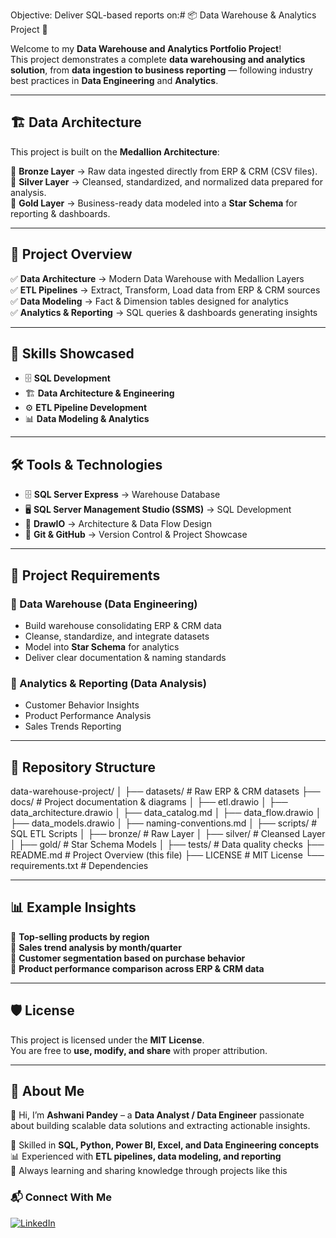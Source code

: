 Objective: Deliver SQL-based reports on:# 📦 Data Warehouse & Analytics Project 🚀

Welcome to my **Data Warehouse and Analytics Portfolio Project**!  
This project demonstrates a complete **data warehousing and analytics solution**, from **data ingestion to business reporting** — following industry best practices in **Data Engineering** and **Analytics**.  

---

## 🏗️ Data Architecture

This project is built on the **Medallion Architecture**:

🔹 **Bronze Layer** → Raw data ingested directly from ERP & CRM (CSV files).  
🔹 **Silver Layer** → Cleansed, standardized, and normalized data prepared for analysis.  
🔹 **Gold Layer** → Business-ready data modeled into a **Star Schema** for reporting & dashboards.  

---

## 📖 Project Overview

✅ **Data Architecture** → Modern Data Warehouse with Medallion Layers  
✅ **ETL Pipelines** → Extract, Transform, Load data from ERP & CRM sources  
✅ **Data Modeling** → Fact & Dimension tables designed for analytics  
✅ **Analytics & Reporting** → SQL queries & dashboards generating insights  

---

## 🎯 Skills Showcased

- 🗄️ **SQL Development**  
- 🏗️ **Data Architecture & Engineering**  
- ⚙️ **ETL Pipeline Development**  
- 📊 **Data Modeling & Analytics**  

---

## 🛠️ Tools & Technologies

- 🗄️ **SQL Server Express** → Warehouse Database  
- 🖥️ **SQL Server Management Studio (SSMS)** → SQL Development  
- 📝 **DrawIO** → Architecture & Data Flow Design  
- 🔧 **Git & GitHub** → Version Control & Project Showcase  

---

## 🚀 Project Requirements

### 🔹 Data Warehouse (Data Engineering)
- Build warehouse consolidating ERP & CRM data  
- Cleanse, standardize, and integrate datasets  
- Model into **Star Schema** for analytics  
- Deliver clear documentation & naming standards  

### 🔹 Analytics & Reporting (Data Analysis)
- Customer Behavior Insights  
- Product Performance Analysis  
- Sales Trends Reporting  

---

## 📂 Repository Structure

data-warehouse-project/
│
├── datasets/ # Raw ERP & CRM datasets
├── docs/ # Project documentation & diagrams
│ ├── etl.drawio
│ ├── data_architecture.drawio
│ ├── data_catalog.md
│ ├── data_flow.drawio
│ ├── data_models.drawio
│ ├── naming-conventions.md
│
├── scripts/ # SQL ETL Scripts
│ ├── bronze/ # Raw Layer
│ ├── silver/ # Cleansed Layer
│ ├── gold/ # Star Schema Models
│
├── tests/ # Data quality checks
├── README.md # Project Overview (this file)
├── LICENSE # MIT License
└── requirements.txt # Dependencies




---

## 📊 Example Insights

📌 **Top-selling products by region**  
📌 **Sales trend analysis by month/quarter**  
📌 **Customer segmentation based on purchase behavior**  
📌 **Product performance comparison across ERP & CRM data**  

---

## 🛡️ License

This project is licensed under the **MIT License**.  
You are free to **use, modify, and share** with proper attribution.  

---

## 🌟 About Me  

👋 Hi, I’m **Ashwani Pandey** – a **Data Analyst / Data Engineer** passionate about building scalable data solutions and extracting actionable insights.  

💼 Skilled in **SQL, Python, Power BI, Excel, and Data Engineering concepts**  
📊 Experienced with **ETL pipelines, data modeling, and reporting**  
🚀 Always learning and sharing knowledge through projects like this  

### 📬 Connect With Me  
[![LinkedIn](https://img.shields.io/badge/LinkedIn-Ashwani%20Pandey-blue?logo=linkedin&logoColor=white)](https://www.linkedin.com/in/ashwanipandey82)  


